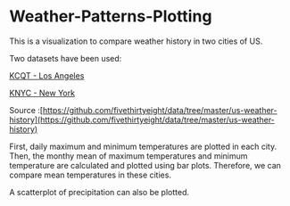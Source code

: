 # Weather-Patterns-Plotting

This is a visualization to compare weather history in two cities of US. 

Two datasets have been used:

[KCQT - Los Angeles](https://github.com/Pariasrz/Weather-Patterns-Plotting/blob/main/KCQT.csv) 

[KNYC - New York](https://github.com/Pariasrz/Weather-Patterns-Plotting/blob/main/KNYC.csv)

Source :[https://github.com/fivethirtyeight/data/tree/master/us-weather-history](https://github.com/fivethirtyeight/data/tree/master/us-weather-history)

First, daily maximum and minimum temperatures are plotted in each city. Then, the monthy mean of maximum temperatures and minimum temperature are calculated and plotted using bar plots. Therefore, we can compare mean temperatures in these cities. 

A scatterplot of precipitation can also be plotted. 
